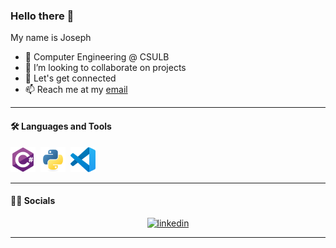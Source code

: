 ### Hello there 👋

<!--
**JosephGuzman/JosephGuzman** is a ✨ _special_ ✨ repository because its `README.md` (this file) appears on your GitHub profile.

Here are some ideas to get you started:

- 🔭 I’m currently working on ...
- 🌱 I’m currently learning ...
- 👯 I’m looking to collaborate on ...
- 🤔 I’m looking for help with ...
- 💬 Ask me about ...
- 📫 How to reach me: ...
- 😄 Pronouns: ...
- ⚡ Fun fact: ...
-->

My name is Joseph

* 🏫 Computer Engineering @ CSULB
* 👥 I’m looking to collaborate on projects
* 💬 Let's get connected
* 📫 Reach me at my [email](mailto:JosephGuzman1019@gmail.com) 

---

#### 🛠 Languages and Tools

<div>
  <img src="https://github.com/devicons/devicon/blob/master/icons/csharp/csharp-original.svg" title="CSharp" alt="CSharp" width="40" height="40"/>&nbsp;
  <img src="https://github.com/devicons/devicon/blob/master/icons/python/python-original.svg" title="Python" alt="Python" width="40" height="40"/>&nbsp;
  <img src="https://github.com/devicons/devicon/blob/master/icons/vscode/vscode-original.svg" title="VSCode" alt="VSCode" width="40" height="40"/>&nbsp;
</div>

---

#### 🙋‍♂️ Socials

<div id="badges" align="center">

  [![linkedin](https://img.shields.io/badge/LinkedIn-blue?style=for-the-badge&logo=linkedin&logoColor=white)](https://www.linkedin.com/in/josephguzmani)
</div>

---
